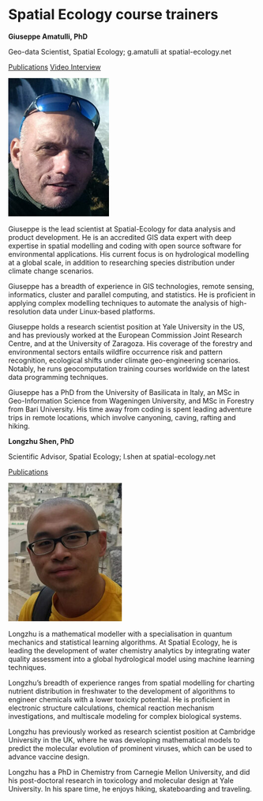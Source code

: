 # Spatial Ecology course trainers

**Giuseppe Amatulli, PhD**

Geo-data Scientist, Spatial Ecology; g.amatulli at spatial-ecology.net

[Publications](https://scholar.google.com/citations?hl=en&user=LSxTtpMAAAAJ&view_op=list_works&sortby=pubdate) [Video Interview](https://youtu.be/1jcZAY-ZJmk) 

![title](Team_giuseppe2.jpeg)

Giuseppe is the lead scientist at Spatial-Ecology for data analysis and product development. He is an accredited GIS data expert with deep expertise in spatial modelling and coding with open source software for environmental applications. His current focus is on hydrological modelling at a global scale, in addition to researching species distribution under climate change scenarios.

Giuseppe has a breadth of experience in GIS technologies, remote sensing, informatics, cluster and parallel computing, and statistics. He is proficient in applying complex modelling techniques to automate the analysis of high-resolution data under Linux-based platforms.

Giuseppe holds a research scientist position at Yale University in the US, and has previously worked at the European Commission Joint Research Centre, and at the University of Zaragoza. His coverage of the forestry and environmental sectors entails wildfire occurrence risk and pattern recognition, ecological shifts under climate geo-engineering scenarios. Notably, he runs geocomputation training courses worldwide on the latest data programming techniques.

Giuseppe has a PhD from the University of Basilicata in Italy, an MSc in Geo-Information Science from Wageningen University, and MSc in Forestry from Bari University. His time away from coding is spent leading adventure trips in remote locations, which involve canyoning, caving, rafting and hiking.

**Longzhu Shen, PhD** 

Scientific Advisor, Spatial Ecology; l.shen at spatial-ecology.net

[Publications](https://scholar.google.com/citations?hl=en&user=sAyCqOYAAAAJ&view_op=list_works&sortby=pubdate)

![title](Team_longzhu2.jpeg)

Longzhu is a mathematical modeller with a specialisation in quantum mechanics and statistical learning algorithms. At Spatial Ecology, he is leading the development of water chemistry analytics by integrating water quality assessment into a global hydrological model using machine learning techniques.

Longzhu’s breadth of experience ranges from spatial modelling for charting nutrient distribution in freshwater to the development of algorithms to engineer chemicals with a lower toxicity potential. He is proficient in electronic structure calculations, chemical reaction mechanism investigations, and multiscale modeling for complex biological systems.

Longzhu has previously worked as research scientist position at Cambridge University in the UK, where he was developing mathematical models to predict the molecular evolution of prominent viruses, which can be used to advance vaccine design.

Longzhu has a PhD in Chemistry from Carnegie Mellon University, and did his post-doctoral research in toxicology and molecular design at Yale University. In his spare time, he enjoys hiking, skateboarding and traveling.